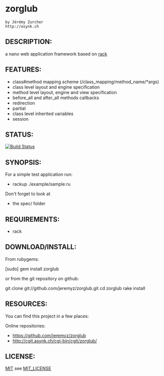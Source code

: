 # zorglub
    by Jérémy Zurcher
    http://asynk.ch

## DESCRIPTION:

a nano web application framework based on [rack](http://rack.rubyforge.org/)

## FEATURES:

* class#method mapping scheme (/class_mapping/method_name/*args)
* class level layout and engine specification
* method level layout, engine and view specification
* before_all and after_all methods callbacks
* redirection
* partial
* class level inherited variables
* session

## STATUS:

[![Build Status](https://secure.travis-ci.org/jeremyz/zorglub.png)](http://travis-ci.org/jeremyz/zorglub)

## SYNOPSIS:

For a simple test application run:
* rackup ./example/sample.ru

Don't forget to look at
* the spec/ folder

## REQUIREMENTS:

* rack

## DOWNLOAD/INSTALL:

From rubygems:

  [sudo] gem install zorglub

or from the git repository on github:

git clone git://github.com/jeremyz/zorglub.git
cd zorglub
rake install

## RESOURCES:

You can find this project in a few places:

Online repositories:

* https://github.com/jeremyz/zorglub
* http://cgit.asynk.ch/cgi-bin/cgit/zorglub/

## LICENSE:

[MIT](http://www.opensource.org/licenses/MIT) see [MIT_LICENSE](https://github.com/jeremyz/zorglub/blob/master/MIT-LICENSE)


